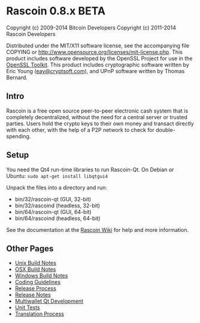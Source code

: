 Rascoin 0.8.x BETA
====================

Copyright (c) 2009-2014 Bitcoin Developers
Copyright (c) 2011-2014 Rascoin Developers

Distributed under the MIT/X11 software license, see the accompanying
file COPYING or http://www.opensource.org/licenses/mit-license.php.
This product includes software developed by the OpenSSL Project for use in the [OpenSSL Toolkit](http://www.openssl.org/). This product includes
cryptographic software written by Eric Young ([eay@cryptsoft.com](mailto:eay@cryptsoft.com)), and UPnP software written by Thomas Bernard.


Intro
---------------------
Rascoin is a free open source peer-to-peer electronic cash system that is
completely decentralized, without the need for a central server or trusted
parties.  Users hold the crypto keys to their own money and transact directly
with each other, with the help of a P2P network to check for double-spending.


Setup
---------------------
You need the Qt4 run-time libraries to run Rascoin-Qt. On Debian or Ubuntu:
	`sudo apt-get install libqtgui4`

Unpack the files into a directory and run:

- bin/32/rascoin-qt (GUI, 32-bit)
- bin/32/rascoind (headless, 32-bit)
- bin/64/rascoin-qt (GUI, 64-bit)
- bin/64/rascoind (headless, 64-bit)

See the documentation at the [Rascoin Wiki](http://rascoin.info)
for help and more information.


Other Pages
---------------------
- [Unix Build Notes](build-unix.md)
- [OSX Build Notes](build-osx.md)
- [Windows Build Notes](build-msw.md)
- [Coding Guidelines](coding.md)
- [Release Process](release-process.md)
- [Release Notes](release-notes.md)
- [Multiwallet Qt Development](multiwallet-qt.md)
- [Unit Tests](unit-tests.md)
- [Translation Process](translation_process.md)
